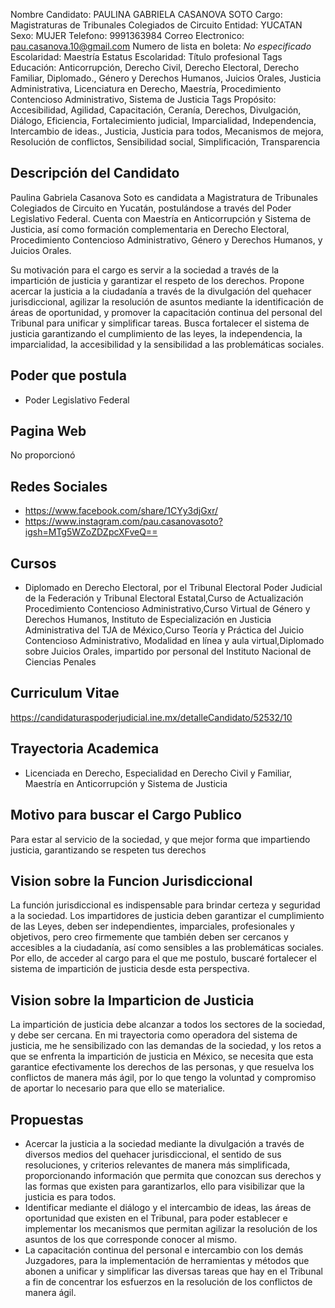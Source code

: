 Nombre Candidato: PAULINA GABRIELA CASANOVA SOTO
Cargo: Magistraturas de Tribunales Colegiados de Circuito
Entidad: YUCATAN
Sexo: MUJER
Telefono: 9991363984
Correo Electronico: pau.casanova.10@gmail.com
Numero de lista en boleta: *No especificado*
Escolaridad: Maestría
Estatus Escolaridad: Título profesional
Tags Educación: Anticorrupción, Derecho Civil, Derecho Electoral, Derecho Familiar, Diplomado., Género y Derechos Humanos, Juicios Orales, Justicia Administrativa, Licenciatura en Derecho, Maestría, Procedimiento Contencioso Administrativo, Sistema de Justicia
Tags Propósito: Accesibilidad, Agilidad, Capacitación, Ceranía, Derechos, Divulgación, Diálogo, Eficiencia, Fortalecimiento judicial, Imparcialidad, Independencia, Intercambio de ideas., Justicia, Justicia para todos, Mecanismos de mejora, Resolución de conflictos, Sensibilidad social, Simplificación, Transparencia


## Descripción del Candidato 

Paulina Gabriela Casanova Soto es candidata a Magistratura de Tribunales Colegiados de Circuito en Yucatán, postulándose a través del Poder Legislativo Federal. Cuenta con Maestría en Anticorrupción y Sistema de Justicia, así como formación complementaria en Derecho Electoral, Procedimiento Contencioso Administrativo, Género y Derechos Humanos, y Juicios Orales.

Su motivación para el cargo es servir a la sociedad a través de la impartición de justicia y garantizar el respeto de los derechos. Propone acercar la justicia a la ciudadanía a través de la divulgación del quehacer jurisdiccional, agilizar la resolución de asuntos mediante la identificación de áreas de oportunidad, y promover la capacitación continua del personal del Tribunal para unificar y simplificar tareas. Busca fortalecer el sistema de justicia garantizando el cumplimiento de las leyes, la independencia, la imparcialidad, la accesibilidad y la sensibilidad a las problemáticas sociales.


## Poder que postula

- Poder Legislativo Federal


## Pagina Web

No proporcionó


## Redes Sociales

- https://www.facebook.com/share/1CYy3djGxr/
- https://www.instagram.com/pau.casanovasoto?igsh=MTg5WZoZDZpcXFveQ==


## Cursos

- Diplomado en Derecho Electoral, por el Tribunal Electoral Poder Judicial de la Federación y Tribunal Electoral Estatal,Curso de Actualización  Procedimiento Contencioso Administrativo,Curso Virtual de Género y Derechos Humanos, Instituto de Especialización en Justicia Administrativa del TJA   de México,Curso Teoría y Práctica del Juicio Contencioso Administrativo, Modalidad en línea y aula virtual,Diplomado sobre Juicios Orales, impartido por personal del Instituto Nacional de Ciencias Penales


## Curriculum Vitae

https://candidaturaspoderjudicial.ine.mx/detalleCandidato/52532/10


## Trayectoria Academica

- Licenciada en Derecho, Especialidad en Derecho Civil y Familiar, Maestría en Anticorrupción y Sistema de Justicia


## Motivo para buscar el Cargo Publico

Para estar al servicio de la sociedad, y que mejor forma que impartiendo justicia, garantizando se respeten tus derechos


## Vision sobre la Funcion Jurisdiccional

La función jurisdiccional es indispensable para brindar certeza y seguridad a la sociedad. Los impartidores de justicia deben garantizar el cumplimiento de las Leyes, deben ser independientes, imparciales, profesionales y objetivos, pero creo firmemente que también deben ser cercanos y accesibles a la ciudadanía, así como sensibles a las problemáticas sociales. Por ello, de acceder al cargo para el que me postulo, buscaré fortalecer el sistema de impartición de justicia desde esta perspectiva.


## Vision sobre la Imparticion de Justicia

La impartición de justicia debe alcanzar a todos los sectores de la sociedad, y debe ser cercana. En mi trayectoria como operadora del sistema de justicia, me he sensibilizado con las demandas de la sociedad, y los retos a que se enfrenta la impartición de justicia en México, se necesita que esta garantice efectivamente los derechos de las personas, y que resuelva los conflictos de manera más ágil, por lo que tengo la voluntad y compromiso de aportar lo necesario para que ello se materialice.


## Propuestas

- Acercar la justicia a la sociedad mediante la divulgación a través de diversos medios del quehacer jurisdiccional, el sentido de sus resoluciones, y criterios relevantes de manera más simplificada, proporcionando información que permita que conozcan sus derechos y las formas que existen para garantizarlos, ello para visibilizar que la justicia es para todos.
- Identificar mediante el diálogo y el intercambio de ideas, las áreas de oportunidad que existen en el Tribunal, para poder establecer e implementar los mecanismos que permitan agilizar la resolución de los asuntos de los que corresponde conocer al mismo.
- La capacitación continua del personal e intercambio con los demás Juzgadores, para la implementación de herramientas y métodos que abonen a unificar y simplificar las diversas tareas que hay en el Tribunal a fin de concentrar los esfuerzos en la resolución de los conflictos de manera ágil.

